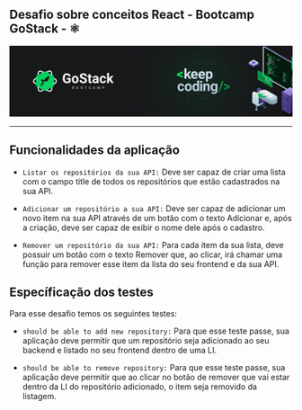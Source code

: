 ## Desafio sobre conceitos React - Bootcamp GoStack - :atom_symbol:


<img src=".github/GoStack.png"/>

-----------------------------------------------


## Funcionalidades da aplicação

   *   ```Listar os repositórios da sua API:``` Deve ser capaz de criar uma lista com o campo title de todos os repositórios que estão cadastrados na sua API.

   *   ```Adicionar um repositório a sua API:``` Deve ser capaz de adicionar um novo item na sua API através de um botão com o texto Adicionar e, após a criação, deve ser capaz de exibir o nome dele após o cadastro.

   *   ```Remover um repositório da sua API:``` Para cada item da sua lista, deve possuir um botão com o texto Remover que, ao clicar, irá chamar uma função para remover esse item da lista do seu frontend e da sua API.

## Específicação dos testes

Para esse desafio temos os seguintes testes:

   *   ```should be able to add new repository:``` Para que esse teste passe, sua aplicação deve permitir que um repositório seja adicionado ao seu backend e listado no seu frontend dentro de uma LI.

   *   ```should be able to remove repository:``` Para que esse teste passe, sua aplicação deve permitir que ao clicar no botão de remover que vai estar dentro da LI do repositório adicionado, o item seja removido da listagem.

